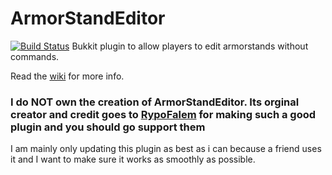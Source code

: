 # ArmorStandEditor
[![Build Status](https://jenkins.havensedgemc.com/buildStatus/icon?job=Armor+Stand+Editor)](https://jenkins.havensedgemc.com/job/Armor%20Stand%20Editor/)
Bukkit plugin to allow players to edit armorstands without commands.

Read the [wiki](https://github.com/RypoFalem/ArmorStandEditor/wiki) for more info.

### I do NOT own the creation of ArmorStandEditor. Its orginal creator and credit goes to [RypoFalem](https://github.com/RypoFalem) for making such a good plugin and you should go support them
I am mainly only updating this plugin as best as i can because a friend uses it and I want to make sure it works as smoothly as possible.
